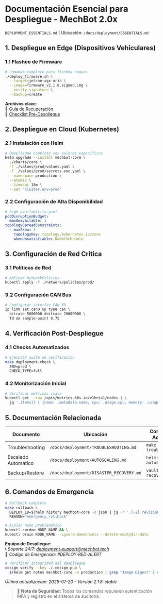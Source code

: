 # **Documentación Esencial para Despliegue - MechBot 2.0x**  
`DEPLOYMENT_ESSENTIALS.md` | Ubicación: `/docs/deployment/ESSENTIALS.md`

## **1. Despliegue en Edge (Dispositivos Vehiculares)**

### **1.1 Flasheo de Firmware**
```bash
# Comando completo para flasheo seguro
./deploy_firmware.sh \
  --target=jetson-agx-orin \
  --image=firmware_v2.1.8.signed.img \
  --verify-signature \
  --backup=create
```

**Archivos clave**:  
📌 [Guía de Recuperación](/docs/deployment/EDGE_RECOVERY.md)  
📌 [Checklist Pre-Despliegue](/checklists/pre_deployment_edge.csv)

## **2. Despliegue en Cloud (Kubernetes)**

### **2.1 Instalación con Helm**
```bash
# Despliegue completo con valores específicos
helm upgrade --install mechbot-core \
  ./charts/core \
  -f ./values/prod/values.yaml \
  -f ./values/prod/secrets.enc.yaml \
  --namespace production \
  --atomic \
  --timeout 15m \
  --set "cluster.env=prod"
```

### **2.2 Configuración de Alta Disponibilidad**
```yaml
# high_availability.yaml
podDisruptionBudget:
  maxUnavailable: 1
topologySpreadConstraints:
  - maxSkew: 1
    topologyKey: topology.kubernetes.io/zone
    whenUnsatisfiable: DoNotSchedule
```

## **3. Configuración de Red Crítica**

### **3.1 Políticas de Red**
```bash
# Aplicar NetworkPolicies
kubectl apply -f ./network/policies/prod/
```

### **3.2 Configuración CAN Bus**
```bash
# Configurar interfaz CAN FD
ip link set can0 up type can \
  bitrate 5000000 dbitrate 20000000 \
  fd on sample-point 0.75
```

## **4. Verificación Post-Despliegue**

### **4.1 Checks Automatizados**
```bash
# Ejecutar suite de verificación
make deployment-check \
  ENV=prod \
  CHECK_TYPE=full
```

### **4.2 Monitorización Inicial**
```bash
# Verificar métricas clave
kubectl get --raw /apis/metrics.k8s.io/v1beta1/nodes | \
  jq '.items[] | {name: .metadata.name, cpu: .usage.cpu, memory: .usage.memory}'
```

## **5. Documentación Relacionada**

| Documento | Ubicación | Comando Acceso |
|-----------|-----------|----------------|
| Troubleshooting | `/docs/deployment/TROUBLESHOOTING.md` | `make docs-troubleshoot` |
| Escalado Automático | `/docs/deployment/AUTOSCALING.md` | `helm-docs autoscaling` |
| Backup/Restore | `/docs/deployment/DISASTER_RECOVERY.md` | `vault-docs recovery` |

## **6. Comandos de Emergencia**

```bash
# Rollback completo
make rollback \
  DEPLOY_ID=$(helm history mechbot-core -o json | jq -r '.[-2].revision') \
  REASON="emergency_rollback"

# Aislar nodo problemático
kubectl cordon NODE_NAME && \
kubectl drain NODE_NAME --ignore-daemonsets --delete-emptydir-data
```

**Equipo de Despliegue**:  
📞 *Soporte 24/7: deployment-support@mechbot.tech*  
🚨 *Código de Emergencia: #DEPLOY-RED-ALERT*  

```bash
# Verificar integridad del despliegue
cosign verify --key ./.cosign.pub \
  $(helm get notes mechbot-core -n production | grep "Image Digest" | cut -d: -f2-)
```

*Última actualización: 2025-07-20 - Versión 2.1.8-stable*  

> 🔐 **Nota de Seguridad**: Todos los comandos requieren autenticación MFA y registro en el sistema de auditoría.
